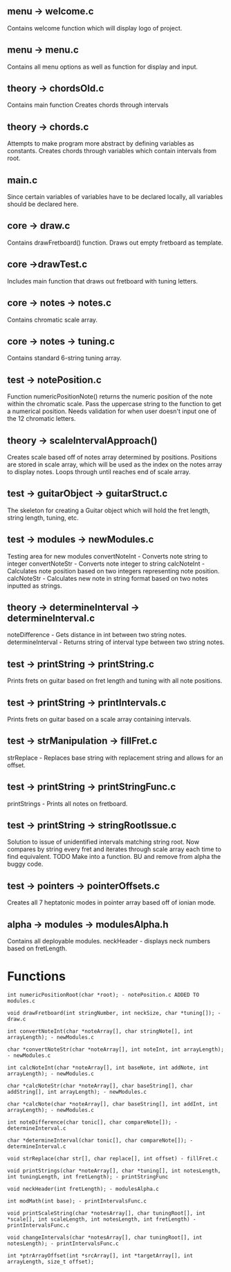 ## menu -> welcome.c
Contains welcome function which will display logo of project.

## menu -> menu.c
Contains all menu options as well as function for display and input.

## theory -> chordsOld.c
Contains main function
Creates chords through intervals

## theory -> chords.c
Attempts to make program more abstract by defining variables as constants.
Creates chords through variables which contain intervals from root.

## main.c
Since certain variables of variables have to be declared locally, all variables should be declared here.

## core -> draw.c
Contains drawFretboard() function.
Draws out empty fretboard as template.

## core ->drawTest.c
Includes main function that draws out fretboard with tuning letters.

## core -> notes -> notes.c
Contains chromatic scale array.

## core -> notes -> tuning.c
Contains standard 6-string tuning array.

## test -> notePosition.c
Function numericPositionNote() returns the numeric position of the note within the chromatic scale.
Pass the uppercase string to the function to get a numerical position.
Needs validation for when user doesn't input one of the 12 chromatic letters.

## theory -> scaleIntervalApproach()
Creates scale based off of notes array determined by positions.
Positions are stored in scale array, which will be used as the index on the notes array to display notes.
Loops through until reaches end of scale array.

## test -> guitarObject -> guitarStruct.c
The skeleton for creating a Guitar object which will hold the fret length, string length, tuning, etc.

## test -> modules -> newModules.c
Testing area for new modules
convertNoteInt - Converts note string to integer
convertNoteStr - Converts note integer to string
calcNoteInt - Calculates note position based on two integers representing note position.
calcNoteStr - Calculates new note in string format based on two notes inputted as strings.

## theory -> determineInterval -> determineInterval.c
noteDifference - Gets distance in int between two string notes.
determineInterval - Returns string of interval type between two string notes.

## test -> printString -> printString.c
Prints frets on guitar based on fret length and tuning with all note positions.

## test -> printString -> printIntervals.c
Prints frets on guitar based on a scale array containing intervals.

## test -> strManipulation -> fillFret.c
strReplace - Replaces base string with replacement string and allows for an offset.

## test -> printString -> printStringFunc.c
printStrings - Prints all notes on fretboard.

## test -> printString -> stringRootIssue.c
Solution to issue of unidentified intervals matching string root.
Now compares by string every fret and iterates through scale array each time to find equivalent.
TODO
Make into a function.
BU and remove from alpha the buggy code.

## test -> pointers -> pointerOffsets.c
Creates all 7 heptatonic modes in pointer array based off of ionian mode.

## alpha -> modules -> modulesAlpha.h
Contains all deployable modules.
neckHeader - displays neck numbers based on fretLength.

# Functions
`int numericPositionRoot(char *root); - notePosition.c ADDED TO modules.c`

`void drawFretboard(int stringNumber, int neckSize, char *tuning[]); - draw.c`

`int convertNoteInt(char *noteArray[], char stringNote[], int arrayLength); - newModules.c`

`char *convertNoteStr(char *noteArray[], int noteInt, int arrayLength); - newModules.c`

`int calcNoteInt(char *noteArray[], int baseNote, int addNote, int arrayLength); - newModules.c`

`char *calcNoteStr(char *noteArray[], char baseString[], char addString[], int arrayLength); - newModules.c`

`char *calcNote(char *noteArray[], char baseString[], int addInt, int arrayLength); - newModules.c`

`int noteDifference(char tonic[], char compareNote[]); - determineInterval.c`

`char *determineInterval(char tonic[], char compareNote[]); - determineInterval.c`

`void strReplace(char str[], char replace[], int offset) - fillFret.c`

`void printStrings(char *noteArray[], char *tuning[], int notesLength, int tuningLength, int fretLength); - printStringFunc`

`void neckHeader(int fretLength); - modulesAlpha.c`

`int modMath(int base); - printIntervalsFunc.c`

`void printScaleString(char *notesArray[], char tuningRoot[], int *scale[], int scaleLength, int notesLength, int fretLength) - printIntervalsFunc.c`

`void changeIntervals(char *notesArray[], char tuningRoot[], int notesLength); - printIntervalsFunc.c`

`int *ptrArrayOffset(int *srcArray[], int *targetArray[], int arrayLength, size_t offset);`
